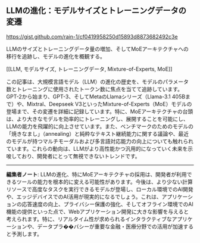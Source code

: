 ## LLMの進化：モデルサイズとトレーニングデータの変遷

https://gist.github.com/rain-1/cf0419958250d15893d8873682492c3e

LLMのサイズとトレーニングデータ量の増加、そしてMoEアーキテクチャへの移行を追跡し、モデルの進化を概観する。

[[LLM, モデルサイズ, トレーニングデータ, Mixture-of-Experts, MoE]]

この記事は、大規模言語モデル（LLM）の進化の歴史を、モデルのパラメータ数とトレーニングに使用されたトークン数に焦点を当てて追跡しています。GPT-2から始まり、GPT-3、そしてMetaのLlamaシリーズ（Llama-3.1 405Bまで）や、Mixtral、Deepseek V3といったMixture-of-Experts（MoE）モデルの登場まで、その変遷を詳細に記録しています。特に、MoEアーキテクチャの台頭は、より大きなモデルを効率的にトレーニングし、展開することを可能にし、LLMの能力を飛躍的に向上させています。また、ベンチマークのためのモデルの「焼きなまし」（annealing）と純粋なテキスト継続能力に関する議論や、最近のモデルが持つマルチモーダルおよび多言語対応能力の向上についても触れられています。これらの動向は、LLMがより高性能かつ汎用的になっていく未来を示唆しており、開発者にとって無視できないトレンドです。

---

**編集者ノート**: LLMの進化、特にMoEアーキテクチャの採用は、開発者が利用できるツールの能力を根本的に変える可能性があります。今後は、より少ない計算リソースで高度なタスクを実行できるモデルが登場し、ローカル環境でのAI開発や、エッジデバイスでのAI活用が現実的になるでしょう。これは、アプリケーションの応答速度の向上、プライバシー保護の強化、そしてオフライン環境でのAI機能の提供といった点で、Webアプリケーション開発に大きな影響を与えると考えられます。特に、リアルタイム性が求められるインタラクティブなアプリケーションや、データプラ��バシーが重要な金融・医療分野での活用が加速すると予測します。
